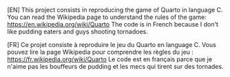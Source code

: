 [EN]
This project consists in reproducing the game of Quarto in language C.
You can read the Wikipedia page to understand the rules of the game: https://en.wikipedia.org/wiki/Quarto
The code is in French because I don't like pudding eaters and guys shooting tornadoes.

[FR]
Ce projet consiste à reproduire le jeu du Quarto en language C.
Vous pouvez lire la page Wikipedia pour comprendre les règles du jeu : https://fr.wikipedia.org/wiki/Quarto
Le code est en français parce que je n'aime pas les bouffeurs de pudding et les mecs qui tirent sur des tornades.
